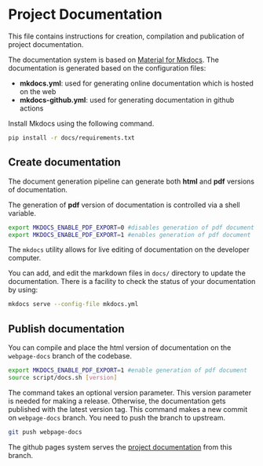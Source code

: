 # Project Documentation

This file contains instructions for creation, compilation and publication of
project documentation.

The documentation system is based on
[Material for Mkdocs](https://squidfunk.github.io/mkdocs-material/).
The documentation is generated based on the configuration files:

* **mkdocs.yml**: used for generating online
documentation which is hosted on the web
* **mkdocs-github.yml**: used for generating documentation in github actions

Install Mkdocs using the following command.

```bash
pip install -r docs/requirements.txt
```

## Create documentation

The document generation pipeline can generate both **html** and **pdf**
versions of documentation.

The generation of **pdf** version of documentation is controlled via
a shell variable.

```bash
export MKDOCS_ENABLE_PDF_EXPORT=0 #disables generation of pdf document
export MKDOCS_ENABLE_PDF_EXPORT=1 #enables generation of pdf document
```

The `mkdocs` utility allows for live editing of documentation
on the developer computer.

You can add, and edit the markdown files in `docs/` directory to update
the documentation. There is a facility to check the status of your
documentation by using:

```bash
mkdocs serve --config-file mkdocs.yml
```

## Publish documentation

You can compile and place the html version of documentation on
the `webpage-docs` branch of the codebase.

```bash
export MKDOCS_ENABLE_PDF_EXPORT=1 #enable generation of pdf document
source script/docs.sh [version]
```

The command takes an optional version parameter. This version parameter is needed
for making a release. Otherwise, the documentation gets published with
the latest version tag. This command makes a new commit on `webpage-docs` branch.
You need to push the branch to upstream.

```bash
git push webpage-docs
```

The github pages system serves the
[project documentation](https://into-cps-association.github.io/DTaaS/) from
this branch.
